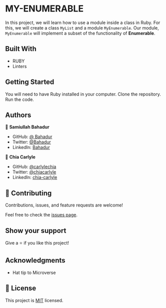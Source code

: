 # MY-ENUMERABLE
In this project, we will learn how to use a module inside a class in Ruby. For this, we will create a class `MyList` and a module `MyEnumerable`. Our module, `MyEnumerable` will implement a subset of the functionality of **Enumerable**.

## Built With

- RUBY
- Linters


## Getting Started

You will need to have Ruby installed in your computer.
Clone the repository.
Run the code.


## Authors

👤 **Samiullah Bahadur**
- GitHub: [@ Bahadur](https://github.com/samiullahbahadur)
- Twitter: [@Bahadur](https://twitter.com/Samiull88496331)
- LinkedIn: [Bahadur](https://www.linkedin.com/in/jsivahera/)

👤 **Chia Carlyle**
- GitHub: [@carlylechia](https://github.com/carlylechia)
- Twitter: [@chiacarlyle](https://twitter.com/chiacarlyle)
- LinkedIn: [chia-carlyle](https://linkedin.com/in/chia-carlyle)


## 🤝 Contributing

Contributions, issues, and feature requests are welcome!

Feel free to check the [issues page](../../issues/).

## Show your support

Give a ⭐️ if you like this project!

## Acknowledgments

- Hat tip to Microverse

## 📝 License

This project is [MIT](./MIT.md) licensed.